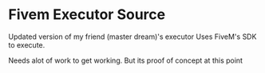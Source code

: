 # Fivem Executor Source
Updated version of my friend (master dream)'s executor
Uses FiveM's SDK to execute.

Needs alot of work to get working. But its proof of concept at this point
